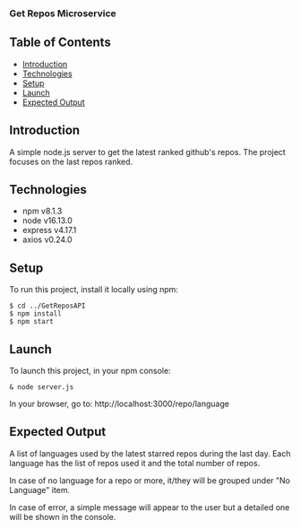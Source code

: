 ### Get Repos Microservice

## Table of Contents
* [Introduction](#introduction)
* [Technologies](#technologies)
* [Setup](#setup)
* [Launch](#launch)
* [Expected Output](#expected-output)

## Introduction
 A simple node.js server to get the latest ranked github's repos.
 The project focuses on the last repos ranked.

## Technologies
 * npm v8.1.3
 * node v16.13.0
 * express v4.17.1
 * axios v0.24.0

## Setup
To run this project, install it locally using npm:

```
$ cd ../GetReposAPI
$ npm install
$ npm start
```

## Launch
To launch this project, in your npm console:

```
& node server.js
```
In your browser, go to: http://localhost:3000/repo/language

## Expected Output
A list of languages used by the latest starred repos during the last day.
Each language has the list of repos used it and the total number of repos.

In case of no language for a repo or more, it/they will be grouped under
"No Language" item.

In case of error, a simple message will appear to the user but a detailed one will be shown in the console.
